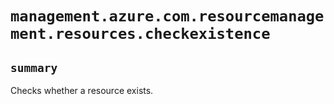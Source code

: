 # `management.azure.com.resourcemanagement.resources.checkexistence`

## `summary`
Checks whether a resource exists.


